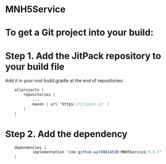 # MNH5Service

# To get a Git project into your build:

# Step 1. Add the JitPack repository to your build file
Add it in your root build.gradle at the end of repositories:
```java
	allprojects {
		repositories {
			...
			maven { url 'https://jitpack.io' }
		}
	}
```

# Step 2. Add the dependency
```java
	dependencies {
	        implementation 'com.github.wy749814530:MNH5Service:3.0.7'
	}
```
